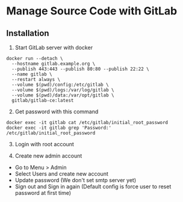 # Manage Source Code with GitLab
## Installation
1. Start GitLab server with docker
```
docker run --detach \
  --hostname gitlab.example.org \
  --publish 443:443 --publish 80:80 --publish 22:22 \
  --name gitlab \
  --restart always \
  --volume $(pwd)/config:/etc/gitlab \
  --volume $(pwd)/logs:/var/log/gitlab \
  --volume $(pwd)/data:/var/opt/gitlab \
  gitlab/gitlab-ce:latest
```

2. Get password with this command
```
docker exec -it gitlab cat /etc/gitlab/initial_root_password
docker exec -it gitlab grep 'Password:' /etc/gitlab/initial_root_password
```

3. Login with root account

4. Create new admin account
* Go to Menu > Admin
* Select Users and create new account
* Update password (We don't set smtp server yet)
* Sign out and Sign in again (Default config is force user to reset password at first time)
